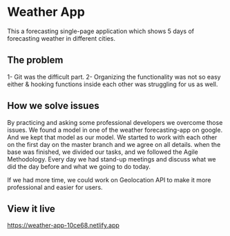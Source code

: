 # Weather App
This a forecasting single-page application which shows 5 days of forecasting weather in different cities. 

## The problem
1-	Git was the difficult part. 
2-	Organizing the functionality was not so easy either & hooking functions inside each other was struggling for us as well.  

## How we solve issues
By practicing and asking some professional developers we overcome those issues. 
We found a model in one of the weather forecasting-app on google. And we kept that model as our model. We started to work with each other on the first day on the master branch and we agree on all details. 
when the base was finished, we divided our tasks, and we followed the Agile Methodology. Every day we had stand-up meetings and discuss what we did the day before and what we going to do today. 

If we had more time, we could work on Geolocation API to make it more professional and easier for users. 

## View it live
https://weather-app-10ce68.netlify.app





